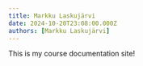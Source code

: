 ```yaml
---
title: Markku Laskujärvi
date: 2024-10-20T23:08:00.000Z
authors: [Markku Laskujärvi]
---
```


This is my course documentation site!